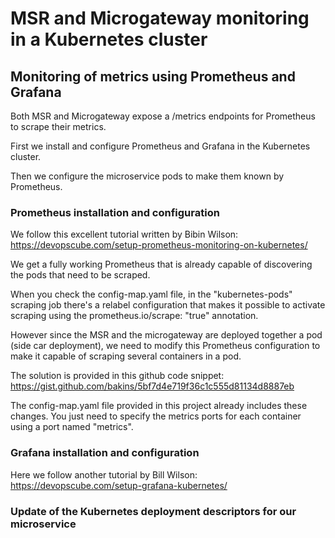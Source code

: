 # MSR and Microgateway monitoring in a Kubernetes cluster

## Monitoring of metrics using Prometheus and Grafana

Both MSR and Microgateway expose a /metrics endpoints for Prometheus to scrape their metrics.

First we install and configure Prometheus and Grafana in the Kubernetes cluster.

Then we configure the microservice pods to make them known by Prometheus.

### Prometheus installation and configuration

We follow this excellent tutorial written by Bibin Wilson: https://devopscube.com/setup-prometheus-monitoring-on-kubernetes/

We get a fully working Prometheus that is already capable of discovering the pods that need to be scraped.

When you check the config-map.yaml file, in the "kubernetes-pods" scraping job there's a relabel configuration that makes it possible to activate scraping using the prometheus.io/scrape: "true" annotation.

However since the MSR and the microgateway are deployed together a pod (side car deployment), we need to modify this Prometheus configuration to make it capable of scraping several containers in a pod.

The solution is provided in this github code snippet: https://gist.github.com/bakins/5bf7d4e719f36c1c555d81134d8887eb

The config-map.yaml file provided in this project already includes these changes. You just need to specify the metrics ports for each container using a port named "metrics". 

### Grafana installation and configuration

Here we follow another tutorial by Bill Wilson: https://devopscube.com/setup-grafana-kubernetes/

### Update of the Kubernetes deployment descriptors for our microservice
